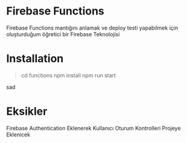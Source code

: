 # Firebase Functions
Firebase Functions mantığını anlamak ve deploy testi yapabilmek için oluşturduğum öğretici bir Firebase Teknolojisi
# Installation
>cd functions
>npm install
>npm run start


sad
# Eksikler
Firebase Authentication Eklenerek Kullanıcı Oturum Kontrolleri Projeye Eklenicek


